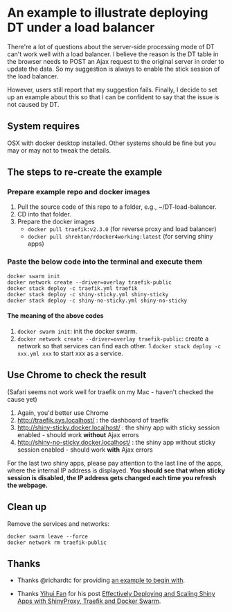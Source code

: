# An example to illustrate deploying DT under a load balancer

There're a lot of questions about the server-side processing mode of DT can't work well with a load balancer. I believe the reason is the DT table in the browser needs to POST an Ajax request to the original server in order to update the data. So my suggestion is always to enable the stick session of the load balancer.

However, users still report that my suggestion fails. Finally, I decide to set up an example about this so that I can be confident to say that the issue is not caused by DT.

## System requires

OSX with docker desktop installed. Other systems should be fine but you may or may not to tweak the details.

## The steps to re-create the example

### Prepare example repo and docker images

1. Pull the source code of this repo to a folder, e.g., ~/DT-load-balancer.
1. CD into that folder.
1. Prepare the docker images
    - `docker pull traefik:v2.3.0` (for reverse proxy and load balancer)
    - `docker pull shrektan/rdocker4working:latest` (for serving shiny apps)

### Paste the below code into the terminal and execute them

```shell
docker swarm init
docker network create --driver=overlay traefik-public
docker stack deploy -c traefik.yml traefik
docker stack deploy -c shiny-sticky.yml shiny-sticky
docker stack deploy -c shiny-no-sticky.yml shiny-no-sticky
```

#### The meaning of the above codes

1. `docker swarm init`: init the docker swarm.
1. `docker network create --driver=overlay traefik-public`: create a network so that services can find each other.
1.`docker stack deploy -c xxx.yml xxx` to start xxx as a service.

## Use Chrome to check the result

(Safari seems not work well for traefik on my Mac - haven't checked the cause yet)

1. Again, you'd better use Chrome
1. http://traefik.sys.localhost/ : the dashboard of traefik
1. http://shiny-sticky.docker.localhost/ : the shiny app with sticky session enabled - should work **without** Ajax errors
1. http://shiny-no-sticky.docker.localhost/ : the shiny app without sticky session enabled - should work **with** Ajax errors

For the last two shiny apps, please pay attention to the last line of the apps, where the internal IP address is displayed. **You should see that when sticky session is disabled, the IP address gets changed each time you refresh the webpage.**

## Clean up

Remove the services and networks: 

```shell
docker swarm leave --force
docker network rm traefik-public
```

## Thanks

- Thanks @richardtc for providing [an example to begin with](https://github.com/rstudio/DT/issues/849#issuecomment-700036427).

- Thanks [Yihui Fan](https://www.databentobox.com/authors/yihui-fan/) for his post [Effectively Deploying and Scaling Shiny Apps with ShinyProxy, Traefik and Docker Swarm](https://www.databentobox.com/2020/05/31/shinyproxy-with-docker-swarm/#optional-deploying-r-shiny-apps-without-shinyproxy).
